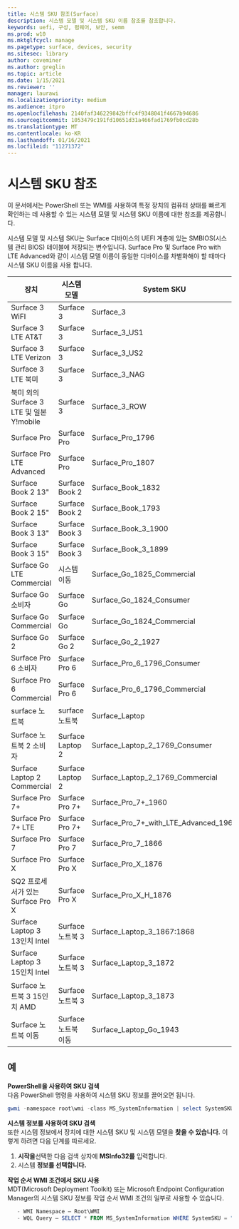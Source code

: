 ```yaml
---
title: 시스템 SKU 참조(Surface)
description: 시스템 모델 및 시스템 SKU 이름 참조를 참조합니다.
keywords: uefi, 구성, 펌웨어, 보안, semm
ms.prod: w10
ms.mktglfcycl: manage
ms.pagetype: surface, devices, security
ms.sitesec: library
author: coveminer
ms.author: greglin
ms.topic: article
ms.date: 1/15/2021
ms.reviewer: ''
manager: laurawi
ms.localizationpriority: medium
ms.audience: itpro
ms.openlocfilehash: 2140faf346229842bffc4f9348041f4667b94686
ms.sourcegitcommit: 1053479c191fd10651d31a466fad1769fb0cd28b
ms.translationtype: MT
ms.contentlocale: ko-KR
ms.lasthandoff: 01/16/2021
ms.locfileid: "11271372"
---
```

# 시스템 SKU 참조

이 문서에서는 PowerShell 또는 WMI를 사용하여 특정 장치의 컴퓨터 상태를 빠르게 확인하는 데 사용할 수 있는 시스템 모델 및 시스템 SKU 이름에 대한 참조를 제공합니다.

시스템 모델 및 시스템 SKU는 Surface 디바이스의 UEFI 계층에 있는 SMBIOS(시스템 관리 BIOS) 테이블에 저장되는 변수입니다. Surface Pro 및 Surface Pro with LTE Advanced와 같이 시스템 모델 이름이 동일한 디바이스를 차별화해야 할 때마다 시스템 SKU 이름을 사용 합니다.

| 장치   | 시스템 모델 | System SKU       |
| ---------- | ----------- | -------------- |
| Surface 3 WiFI                                               | Surface 3        | Surface_3                        |
| Surface 3 LTE AT&T                                           | Surface 3        | Surface_3_US1                    |
| Surface 3 LTE Verizon                                        | Surface 3        | Surface_3_US2                    |
| Surface 3 LTE 북미                                  | Surface 3        | Surface_3_NAG                    |
| 북미 외의 Surface 3 LTE 및 일본 Y!mobile | Surface 3        | Surface_3_ROW                    |
| Surface Pro                                                  | Surface Pro      | Surface_Pro_1796                 |
| Surface Pro LTE Advanced                                | Surface Pro      | Surface_Pro_1807                 |
| Surface Book 2 13"                                        | Surface Book 2   | Surface_Book_1832                |
| Surface Book 2 15"                                        | Surface Book 2   | Surface_Book_1793                |
| Surface Book 3 13"                                        | Surface Book 3   | Surface_Book_3_1900                |
| Surface Book 3 15"                                        | Surface Book 3   | Surface_Book_3_1899
| Surface Go LTE Commercial | 시스템 이동 | Surface_Go_1825_Commercial |
| Surface Go 소비자                                          | Surface Go       | Surface_Go_1824_Consumer         |
| Surface Go Commercial                                        | Surface Go       | Surface_Go_1824_Commercial       |
| Surface Go 2                                                 | Surface Go 2     | Surface_Go_2_1927                |
| Surface Pro 6 소비자                                       | Surface Pro 6    | Surface_Pro_6_1796_Consumer      |
| Surface Pro 6 Commercial                                     | Surface Pro 6    | Surface_Pro_6_1796_Commercial    |
| surface 노트북                                               | surface 노트북   | Surface_Laptop                   |
| Surface 노트북 2 소비자                                    | Surface Laptop 2 | Surface_Laptop_2_1769_Consumer   |
| Surface Laptop 2 Commercial                                  | Surface Laptop 2 | Surface_Laptop_2_1769_Commercial |
| Surface Pro 7+                                               | Surface Pro 7+ | Surface_Pro_7+_1960|
| Surface Pro 7+ LTE                                           | Surface Pro 7+ | Surface_Pro_7+_with_LTE_Advanced_1961|
| Surface Pro 7                 | Surface Pro 7    | Surface_Pro_7_1866         |
| Surface Pro X                 | Surface Pro X    | Surface_Pro_X_1876         |
| SQ2 프로세서가 있는 Surface Pro X                | Surface Pro X    | Surface_Pro_X_H_1876        |
| Surface Laptop 3 13인치 Intel | Surface 노트북 3 | Surface_Laptop_3_1867:1868 |
| Surface Laptop 3 15인치 Intel | Surface 노트북 3 | Surface_Laptop_3_1872      |
| Surface 노트북 3 15인치 AMD   | Surface 노트북 3 | Surface_Laptop_3_1873      | 
| Surface 노트북 이동  | Surface 노트북 이동 | Surface_Laptop_Go_1943      | 

## 예 

**PowerShell을 사용하여 SKU 검색**  
다음 PowerShell 명령을 사용하여 시스템 SKU 정보를 끌어오면 됩니다.

 ``` powershell  
gwmi -namespace root\wmi -class MS_SystemInformation | select SystemSKU 
```

**시스템 정보를 사용하여 SKU 검색**  
또한 시스템 정보에서 장치에 대한 시스템 SKU 및 시스템 모델을 **찾을 수 있습니다.** 이렇게 하려면 다음 단계를 따르세요.

1. **시작을**선택한 다음 검색 상자에 **MSInfo32를** 입력합니다.  
1. 시스템 **정보를 선택합니다.**

**작업 순서 WMI 조건에서 SKU 사용**  
MDT(Microsoft Deployment Toolkit) 또는 Microsoft Endpoint Configuration Manager의 시스템 SKU 정보를 작업 순서 WMI 조건의 일부로 사용할 수 있습니다.

 ``` powershell  
    - WMI Namespace – Root\WMI
    - WQL Query – SELECT * FROM MS_SystemInformation WHERE SystemSKU = "Surface_Pro_1796"
 ``` 
